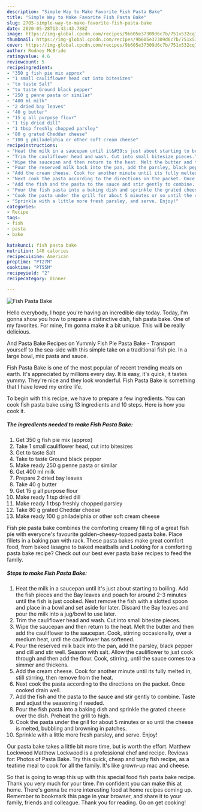 ```yaml
---
description: "Simple Way to Make Favorite Fish Pasta Bake"
title: "Simple Way to Make Favorite Fish Pasta Bake"
slug: 2705-simple-way-to-make-favorite-fish-pasta-bake
date: 2020-05-28T13:43:43.788Z
image: https://img-global.cpcdn.com/recipes/9b605e37309d6c7b/751x532cq70/fish-pasta-bake-recipe-main-photo.jpg
thumbnail: https://img-global.cpcdn.com/recipes/9b605e37309d6c7b/751x532cq70/fish-pasta-bake-recipe-main-photo.jpg
cover: https://img-global.cpcdn.com/recipes/9b605e37309d6c7b/751x532cq70/fish-pasta-bake-recipe-main-photo.jpg
author: Rodney McBride
ratingvalue: 4.6
reviewcount: 5
recipeingredient:
- "350 g fish pie mix approx"
- "1 small cauliflower head cut into bitesizes"
- "to taste Salt"
- "to taste Ground black pepper"
- "250 g penne pasta or similar"
- "400 ml milk"
- "2 dried bay leaves"
- "40 g butter"
- "15 g all purpose flour"
- "1 tsp dried dill"
- "1 tbsp freshly chopped parsley"
- "80 g grated Cheddar cheese"
- "100 g philadelphia or other soft cream cheese"
recipeinstructions:
- "Heat the milk in a saucepan until it&#39;s just about starting to boiling. Add the fish pieces and the Bay leaves and poach for around 2-3 minutes until the fish is just cooked. Next remove the fish with a slotted spoon and place in a bowl and set aside for later. Discard the Bay leaves and pour the milk into a jug/bowl to use later."
- "Trim the cauliflower head and wash. Cut into small bitesize pieces."
- "Wipe the saucepan and then return to the heat. Melt the butter and then add the cauliflower to the saucepan. Cook, stirring occasionally, over a medium heat, until the cauliflower has softened."
- "Pour the reserved milk back into the pan, add the parsley, black pepper and dill and stir well. Season with salt. Allow the cauliflower to just cook through and then add the flour. Cook, stirring, until the sauce comes to a simmer and thickens."
- "Add the cream cheese. Cook for another minute until its fully melted in, still stirring, then remove from the heat."
- "Next cook the pasta according to the directions on the packet. Once cooked drain well."
- "Add the fish and the pasta to the sauce and stir gently to combine. Taste and adjust the seasoning if needed."
- "Pour the fish pasta into a baking dish and sprinkle the grated cheese over the dish. Preheat the grill to high."
- "Cook the pasta under the grill for about 5 minutes or so until the cheese is melted, bubbling and browning in patches."
- "Sprinkle with a little more fresh parsley, and serve. Enjoy!"
categories:
- Recipe
tags:
- fish
- pasta
- bake

katakunci: fish pasta bake 
nutrition: 140 calories
recipecuisine: American
preptime: "PT27M"
cooktime: "PT55M"
recipeyield: "2"
recipecategory: Dinner

---
```



![Fish Pasta Bake](https://img-global.cpcdn.com/recipes/9b605e37309d6c7b/751x532cq70/fish-pasta-bake-recipe-main-photo.jpg)

Hello everybody, I hope you're having an incredible day today. Today, I'm gonna show you how to prepare a distinctive dish, fish pasta bake. One of my favorites. For mine, I'm gonna make it a bit unique. This will be really delicious.

And Pasta Bake Recipes on Yummly Fish Pie Pasta Bake - Transport yourself to the sea-side with this simple take on a traditional fish pie. In a large bowl, mix pasta and sauce.

Fish Pasta Bake is one of the most popular of recent trending meals on earth. It's appreciated by millions every day. It is easy, it's quick, it tastes yummy. They're nice and they look wonderful. Fish Pasta Bake is something that I have loved my entire life.


To begin with this recipe, we have to prepare a few ingredients. You can cook fish pasta bake using 13 ingredients and 10 steps. Here is how you cook it.

<!--inarticleads1-->

##### The ingredients needed to make Fish Pasta Bake:

1. Get 350 g fish pie mix (approx)
1. Take 1 small cauliflower head, cut into bitesizes
1. Get to taste Salt
1. Take to taste Ground black pepper
1. Make ready 250 g penne pasta or similar
1. Get 400 ml milk
1. Prepare 2 dried bay leaves
1. Take 40 g butter
1. Get 15 g all purpose flour
1. Make ready 1 tsp dried dill
1. Make ready 1 tbsp freshly chopped parsley
1. Take 80 g grated Cheddar cheese
1. Make ready 100 g philadelphia or other soft cream cheese


Fish pie pasta bake combines the comforting creamy filling of a great fish pie with everyone&#39;s favourite golden-cheesy-topped pasta bake. Place fillets in a baking pan with rack. These pasta bakes make great comfort food, from baked lasagne to baked meatballs and Looking for a comforting pasta bake recipe? Check out our best ever pasta bake recipes to feed the family. 

<!--inarticleads2-->

##### Steps to make Fish Pasta Bake:

1. Heat the milk in a saucepan until it&#39;s just about starting to boiling. Add the fish pieces and the Bay leaves and poach for around 2-3 minutes until the fish is just cooked. Next remove the fish with a slotted spoon and place in a bowl and set aside for later. Discard the Bay leaves and pour the milk into a jug/bowl to use later.
1. Trim the cauliflower head and wash. Cut into small bitesize pieces.
1. Wipe the saucepan and then return to the heat. Melt the butter and then add the cauliflower to the saucepan. Cook, stirring occasionally, over a medium heat, until the cauliflower has softened.
1. Pour the reserved milk back into the pan, add the parsley, black pepper and dill and stir well. Season with salt. Allow the cauliflower to just cook through and then add the flour. Cook, stirring, until the sauce comes to a simmer and thickens.
1. Add the cream cheese. Cook for another minute until its fully melted in, still stirring, then remove from the heat.
1. Next cook the pasta according to the directions on the packet. Once cooked drain well.
1. Add the fish and the pasta to the sauce and stir gently to combine. Taste and adjust the seasoning if needed.
1. Pour the fish pasta into a baking dish and sprinkle the grated cheese over the dish. Preheat the grill to high.
1. Cook the pasta under the grill for about 5 minutes or so until the cheese is melted, bubbling and browning in patches.
1. Sprinkle with a little more fresh parsley, and serve. Enjoy!


Our pasta bake takes a little bit more time, but is worth the effort. Matthew Lockwood Matthew Lockwood is a professional chef and recipe. Reviews for: Photos of Pasta Bake. Try this quick, cheap and tasty fish recipe, as a teatime meal to cook for all the family. It&#39;s like grown-up mac and cheese. 

So that is going to wrap this up with this special food fish pasta bake recipe. Thank you very much for your time. I'm confident you can make this at home. There's gonna be more interesting food at home recipes coming up. Remember to bookmark this page in your browser, and share it to your family, friends and colleague. Thank you for reading. Go on get cooking!

